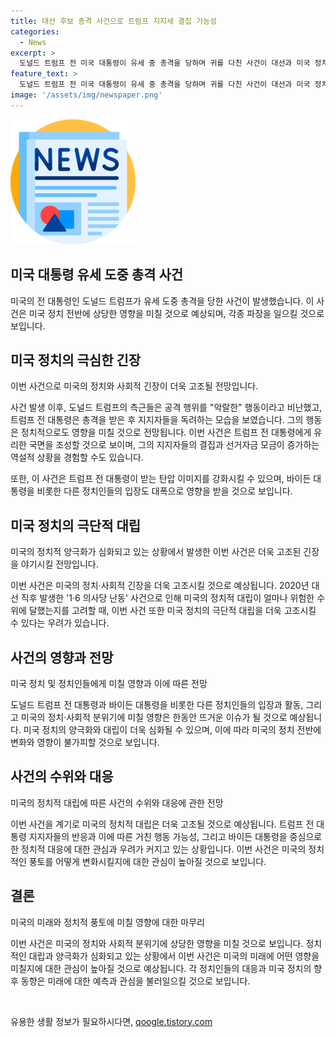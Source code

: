 ```yaml
---
title: 대선 후보 총격 사건으로 트럼프 지지세 결집 가능성
categories:
  - News
excerpt: >
  도널드 트럼프 전 미국 대통령이 유세 중 총격을 당하며 귀를 다친 사건이 대선과 미국 정치에 영향을 미칠 것으로 보인다. 트럼프는 총격 후 병원에 입원했지만 큰 부상은 없었고, 사회적 긴장과 정치적 양극화가 더 확대될 전망이다. 정치적 득실로는 단기적으로 트럼프에게 유리한 국면을 조성하게 될 것으로 예상되며, 이는 그의 지지자 결집과 선거자금 증가로 이어질 수 있다. 하지만 이번 사건으로 미국 정치의 극단적 대립이 더욱 심화될 수 있으며, 바이든 대통령에게도 부정적 영향을 미칠 가능성이 있다.
feature_text: >
  도널드 트럼프 전 미국 대통령이 유세 중 총격을 당하며 귀를 다친 사건이 대선과 미국 정치에 영향을 미칠 것으로 보인다. 트럼프는 총격 후 병원에 입원했지만 큰 부상은 없었고, 사회적 긴장과 정치적 양극화가 더 확대될 전망이다. 정치적 득실로는 단기적으로 트럼프에게 유리한 국면을 조성하게 될 것으로 예상되며, 이는 그의 지지자 결집과 선거자금 증가로 이어질 수 있다. 하지만 이번 사건으로 미국 정치의 극단적 대립이 더욱 심화될 수 있으며, 바이든 대통령에게도 부정적 영향을 미칠 가능성이 있다.
image: '/assets/img/newspaper.png'
---
```


<p><img src="/assets/img/newspaper.png" alt="kimp 속보" /></p>

<h2>미국 대통령 유세 도중 총격 사건</h2>

<p data-ke-size="size16"></p>

<p>미국의 전 대통령인 도널드 트럼프가 유세 도중 총격을 당한 사건이 발생했습니다. 이 사건은 미국 정치 전반에 상당한 영향을 미칠 것으로 예상되며, 각종 파장을 일으킬 것으로 보입니다.</p>

<p data-ke-size="size16"></p>

<h2 data-ke-size="size26">미국 정치의 극심한 긴장</h2>

<p data-ke-size="size16">이번 사건으로 미국의 정치와 사회적 긴장이 더욱 고조될 전망입니다.</b></p>

<p>사건 발생 이후, 도널드 트럼프의 측근들은 공격 행위를 "악랄한" 행동이라고 비난했고, 트럼프 전 대통령은 총격을 받은 후 지지자들을 독려하는 모습을 보였습니다. 그의 행동은 정치적으로도 영향을 미칠 것으로 전망됩니다. 이번 사건은 트럼프 전 대통령에게 유리한 국면을 조성할 것으로 보이며, 그의 지지자들의 결집과 선거자금 모금이 증가하는 역설적 상황을 경험할 수도 있습니다.</p>

<p>또한, 이 사건은 트럼프 전 대통령이 받는 탄압 이미지를 강화시킬 수 있으며, 바이든 대통령을 비롯한 다른 정치인들의 입장도 대폭으로 영향을 받을 것으로 보입니다.</p>

<p data-ke-size="size16"></p>

<h2 data-ke-size="size26">미국 정치의 극단적 대립</h2>

<p data-ke-size="size16">미국의 정치적 양극화가 심화되고 있는 상황에서 발생한 이번 사건은 더욱 고조된 긴장을 야기시킬 전망입니다.</p>

<p>이번 사건은 미국의 정치·사회적 긴장을 더욱 고조시킬 것으로 예상됩니다. 2020년 대선 직후 발생한 '1·6 의사당 난동' 사건으로 인해 미국의 정치적 대립이 얼마나 위험한 수위에 달했는지를 고려할 때, 이번 사건 또한 미국 정치의 극단적 대립을 더욱 고조시킬 수 있다는 우려가 있습니다.</p>

<p data-ke-size="size16"></p>

<h2 data-ke-size="size26">사건의 영향과 전망</h2>

<p data-ke-size="size16">미국 정치 및 정치인들에게 미칠 영향과 이에 따른 전망</p>

<p>도널드 트럼프 전 대통령과 바이든 대통령을 비롯한 다른 정치인들의 입장과 활동, 그리고 미국의 정치·사회적 분위기에 미칠 영향은 한동안 뜨거운 이슈가 될 것으로 예상됩니다. 미국 정치의 양극화와 대립이 더욱 심화될 수 있으며, 이에 따라 미국의 정치 전반에 변화와 영향이 불가피할 것으로 보입니다.</p>

<p data-ke-size="size16"></p>

<h2 data-ke-size="size26">사건의 수위와 대응</h2>

<p data-ke-size="size16">미국의 정치적 대립에 따른 사건의 수위와 대응에 관한 전망</p>

<p>이번 사건을 계기로 미국의 정치적 대립은 더욱 고조될 것으로 예상됩니다. 트럼프 전 대통령 지지자들의 반응과 이에 따른 거친 행동 가능성, 그리고 바이든 대통령을 중심으로 한 정치적 대응에 대한 관심과 우려가 커지고 있는 상황입니다. 이번 사건은 미국의 정치적인 풍토를 어떻게 변화시킬지에 대한 관심이 높아질 것으로 보입니다.</p>

<p data-ke-size="size16"></p>

<h2 data-ke-size="size26">결론</h2>

<p data-ke-size="size16">미국의 미래와 정치적 풍토에 미칠 영향에 대한 마무리</p>

<p>이번 사건은 미국의 정치와 사회적 분위기에 상당한 영향을 미칠 것으로 보입니다. 정치적인 대립과 양극화가 심화되고 있는 상황에서 이번 사건은 미국의 미래에 어떤 영향을 미칠지에 대한 관심이 높아질 것으로 예상됩니다. 각 정치인들의 대응과 미국 정치의 향후 동향은 미래에 대한 예측과 관심을 불러일으킬 것으로 보입니다. </p>

<p data-ke-size="size16">&nbsp;</p>
유용한 생활 정보가 필요하시다면, <a href="https://qoogle.tistory.com" rel="dofollow">qoogle.tistory.com</a>


